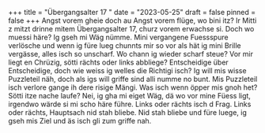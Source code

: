 +++
title = "Übergangsalter 17 "
date = "2023-05-25"
draft = false
pinned = false
+++
Angst vorem gheie doch au Angst vorem flüge, wo bini itz? Ir Mitti z mitzt drinne mitem Übergangsalter 17, churz vorem erwachse si. Doch wo muessi häre? Ig gseh mi Wäg nümme. Mini vergangene Fuessspure verlösche und wenn ig füre lueg chunnts mir so vor als hät ig mini Brille vergässe, alles isch so unscharf. Wo chann ig wieder scharf steue? Vor mir liegt en Chrüzig, sötti rächts oder links abbliege? Entscheidige über Entscheidige, doch wie weiss ig welles die Richtigi isch? Ig will mis wisse Puzzleteil näh, doch als igs will griffe sind alli numme no bunt. Mis Puzzleteil isch verlore gange ih dere risige Mängi. Was isch wenn öpper mis gnoh het? Sötti itze nache laufe? Nei, ig gha mi eiget Wäg, dä wo vor mine Füess ligt, irgendwo wärde si mi scho häre führe. Links oder rächts isch d Frag. Links oder rächts, Hauptsach nid stah bliebe. Nid stah bliebe und füre luege, ig gseh mis Ziel und äs isch gli zum griffe nah. 